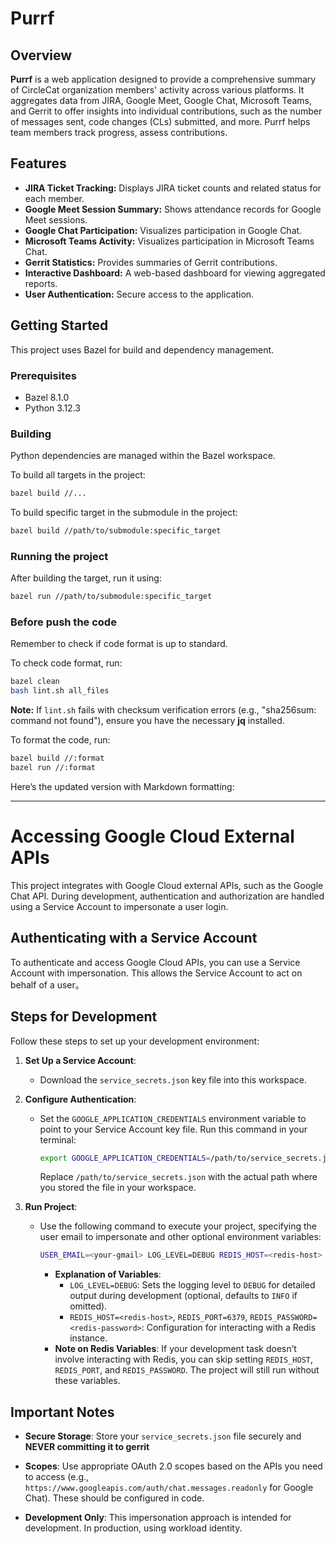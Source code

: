 # Purrf

## Overview

**Purrf** is a web application designed to provide a comprehensive summary of CircleCat organization members' activity across various platforms. It aggregates data from JIRA, Google Meet, Google Chat, Microsoft Teams, and Gerrit to offer insights into individual contributions, such as the number of messages sent, code changes (CLs) submitted, and more.  Purrf helps team members track progress, assess contributions.

## Features

* **JIRA Ticket Tracking:**  Displays JIRA ticket counts and related status for each member.
* **Google Meet Session Summary:**  Shows attendance records for Google Meet sessions.
* **Google Chat Participation:**  Visualizes participation in Google Chat.
* **Microsoft Teams Activity:**  Visualizes participation in Microsoft Teams Chat.
* **Gerrit Statistics:**  Provides summaries of Gerrit contributions.
* **Interactive Dashboard:**  A web-based dashboard for viewing aggregated reports.
* **User Authentication:**  Secure access to the application.

## Getting Started

This project uses Bazel for build and dependency management.

### Prerequisites

- Bazel 8.1.0
- Python 3.12.3

### Building

Python dependencies are managed within the Bazel workspace.

To build all targets in the project:

```bash
bazel build //...
```

To build specific target in the submodule in the project:

```bash
bazel build //path/to/submodule:specific_target
```

### Running the project
After building the target, run it using:

```bash
bazel run //path/to/submodule:specific_target
```

### Before push the code
Remember to check if code format is up to standard.

To check code format, run:

```bash
bazel clean
bash lint.sh all_files
```
**Note:** If `lint.sh` fails with checksum verification errors (e.g., "sha256sum: command not found"), ensure you have the necessary **jq** installed.

To format the code, run:

```bash
bazel build //:format
bazel run //:format
```

Here’s the updated version with Markdown formatting:

---

# Accessing Google Cloud External APIs

This project integrates with Google Cloud external APIs, such as the Google Chat API. During development, authentication and authorization are handled using a Service Account to impersonate a user login.

## Authenticating with a Service Account

To authenticate and access Google Cloud APIs, you can use a Service Account with impersonation. This allows the Service Account to act on behalf of a user。

## Steps for Development

Follow these steps to set up your development environment:

1. **Set Up a Service Account**:
   - Download the `service_secrets.json` key file into this workspace.

2. **Configure Authentication**:
   - Set the `GOOGLE_APPLICATION_CREDENTIALS` environment variable to point to your Service Account key file. Run this command in your terminal:
     ```bash
     export GOOGLE_APPLICATION_CREDENTIALS=/path/to/service_secrets.json
     ```
     Replace `/path/to/service_secrets.json` with the actual path where you stored the file in your workspace.

3. **Run Project**:
   - Use the following command to execute your project, specifying the user email to impersonate and other optional environment variables:
     ```bash
     USER_EMAIL=<your-gmail> LOG_LEVEL=DEBUG REDIS_HOST=<redis-host> REDIS_PORT=6379 REDIS_PASSWORD=<redis-password> bazel run //path/to/your/binary:binary-name
     ```
     - **Explanation of Variables**:
       - `LOG_LEVEL=DEBUG`: Sets the logging level to `DEBUG` for detailed output during development (optional, defaults to `INFO` if omitted).
       - `REDIS_HOST=<redis-host>`, `REDIS_PORT=6379`, `REDIS_PASSWORD=<redis-password>`: Configuration for interacting with a Redis instance.
     - **Note on Redis Variables**: If your development task doesn’t involve interacting with Redis, you can skip setting `REDIS_HOST`, `REDIS_PORT`, and `REDIS_PASSWORD`. The project will still run without these variables.

## Important Notes

- **Secure Storage**: Store your `service_secrets.json` file securely and **NEVER committing it to gerrit**

- **Scopes**: Use appropriate OAuth 2.0 scopes based on the APIs you need to access (e.g., `https://www.googleapis.com/auth/chat.messages.readonly` for Google Chat). These should be configured in code.
- **Development Only**: This impersonation approach is intended for development. In production, using workload identity.